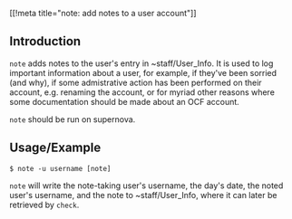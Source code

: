 [[!meta title="note: add notes to a user account"]]

## Introduction

`note` adds notes to the user's entry in ~staff/User_Info. It is used to log
important information about a user, for example, if they've been sorried
(and why), if some admistrative action has been performed on their account,
e.g. renaming the account, or for myriad other reasons where some documentation
should be made about an OCF account.

`note` should be run on supernova.

## Usage/Example

    $ note -u username [note]

`note` will write the note-taking user's username, the day's date, the noted
user's
username, and the note to ~staff/User_Info, where it can later be retrieved by
`check`.
